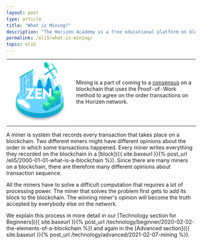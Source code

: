 ```yaml
---
layout: post
type: article
title: "What is Mining?"
description: "The Horizen Academy is a free educational platform on blockchain technology, cryptocurrency, and privacy. In this article, you learn about cryptocurrency miners in a simple, understandable way."
permalink: /eli5/what-is-mining/
topic: eli5
---
```


<table class="table lead">
    <tr>
        <td class="icon"><img src="/assets/post_files/eli5/what-is-mining/Mining.jpg" alt="Mining"></td>
        <td>
            Mining is a part of coming to a <a href="{{ site.baseurl }}{% post_url /eli5/2000-01-07-what-is-consensus %}">consensus</a> on a blockchain that uses the Proof-of-Work method to agree on the order transactions on the Horizen network.
        </td>
    </tr>
</table> 

A miner is system that records every transaction that takes place on a blockchain. Two different miners might have different opinions about the order in which some transactions happened. Every miner writes everything they recorded on the blockchain in a [block]({{ site.baseurl }}{% post_url /eli5/2000-01-01-what-is-a-blockchain %}). Since there are many miners on a blockchain, there are therefore many different opinions about transaction sequence.

All the miners have to solve a difficult computation that requires a lot of processing power. The miner that solves the problem first gets to add its block to the blockchain. The winning miner's opinion will become the truth accepted by everybody else on the network.

We explain this process in more detail in our [Technology section for Beginners]({{ site.baseurl }}{% post_url /technology/beginner/2020-02-02-the-elements-of-a-blockchain %}) and again in the [Advanced section]({{ site.baseurl }}{% post_url /technology/advanced/2021-02-07-mining %}).
